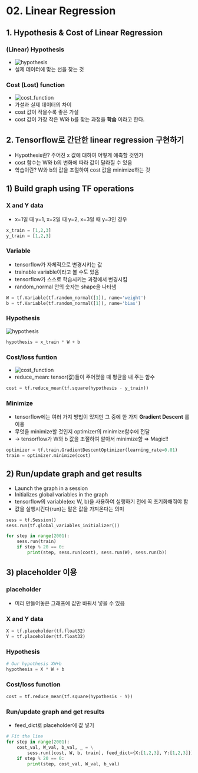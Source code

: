 # 02. Linear Regression

## 1. Hypothesis & Cost of Linear Regression
### (Linear) Hypothesis  
- <img src="https://latex.codecogs.com/svg.latex?\;H(x)=W(x)+b" title="hypothesis" />
- 실제 데이터에 맞는 선을 찾는 것

### Cost (Lost) function
- <img src="https://latex.codecogs.com/svg.latex?\;cost(W,b)=\frac{1}{m}\sum_{i=1}^{m}(H(x^{(i)})-y^{(i)})^2" title="cost_function" />
- 가설과 실제 데이터의 차이
- cost 값이 작을수록 좋은 가설
- cost 값이 가장 작은 W와 b를 찾는 과정을 __학습__ 이라고 한다.

## 2. Tensorflow로 간단한 linear regression 구현하기
- Hypothesis란? 주어진 x 값에 대하여 어떻게 예측할 것인가
- cost 함수는 W와 b의 변화에 따라 값이 달라질 수 있음
- 학습이란? W와 b의 값을 조절하여 cost 값을 minimize하는 것

## 1) Build graph using TF operations
### X and Y data
- x=1일 때 y=1, x=2일 때 y=2, x=3일 때 y=3인 경우

```python
x_train = [1,2,3]
y_train = [1,2,3]
```
### Variable
- tensorflow가 자체적으로 변경시키는 값
- trainable variable이라고 볼 수도 있음
- tensorflow가 스스로 학습시키는 과정에서 변경시킴
- random_normal 안의 숫자는 shape을 나타냄

```python
W = tf.Variable(tf.random_normal([1]), name='weight')
b = tf.Variable(tf.random_normal([1]), name='bias')
```
### Hypothesis
<img src="https://latex.codecogs.com/svg.latex?\;H(x)=W(x)+b" title="hypothesis"/>

```python
hypothesis = x_train * W + b
```
### Cost/loss funtion
- <img src="https://latex.codecogs.com/svg.latex?\;cost(W,b)=\frac{1}{m}\sum_{i=1}^{m}(H(x^{(i)})-y^{(i)})^2" title="cost_function" />
- reduce_mean: tensor(값)들이 주어졌을 때 평균을 내 주는 함수
```python
cost = tf.reduce_mean(tf.square(hypothesis - y_train))
```
### Minimize
- tensorflow에는 여러 가지 방법이 있지만 그 중에 한 가지 __Gradient Descent__ 를 이용
- 무엇을 minimize할 것인지 optimizer의 minimize함수에 전달
- → tensorflow가 W와 b 값을 조절하여 알아서 minimize함 ⇒ Magic!!
```python
optimizer = tf.train.GradientDescentOptimizer(learning_rate=0.01)
train = optimizer.minimize(cost)
```

## 2) Run/update graph and get results
- Launch the graph in a session
- Initializes global variables in the graph
- tensorflow의 variable(ex: W, b)을 사용하여 실행하기 전에 꼭 초기화해줘야 함
- 값을 실행시킨다(run)는 말은 값을 가져온다는 의미

```python
sess = tf.Session()
sess.run(tf.global_variables_initializer())

for step in range(2001):
    sess.run(train)
    if step % 20 == 0:
        print(step, sess.run(cost), sess.run(W), sess.run(b))
```

## 3) placeholder 이용
### placeholder
- 미리 만들어놓은 그래프에 값만 바꿔서 넣을 수 있음

### X and Y data
```python
X = tf.placeholder(tf.float32)
Y = tf.placeholder(tf.float32)
```
### Hypothesis
```python
# Our hypothesis XW+b
hypothesis = X * W + b
```
### Cost/loss function
```python
cost = tf.reduce_mean(tf.square(hypothesis - Y))
```
### Run/update graph and get results
- feed_dict로 placeholder에 값 넣기
```python
# Fit the line
for step in range(2001):
    cost_val, W_val, b_val, _ = \
        sess.run([cost, W, b, train], feed_dict={X:[1,2,3], Y:[1,2,3]})
    if step % 20 == 0:
        print(step, cost_val, W_val, b_val)
```
